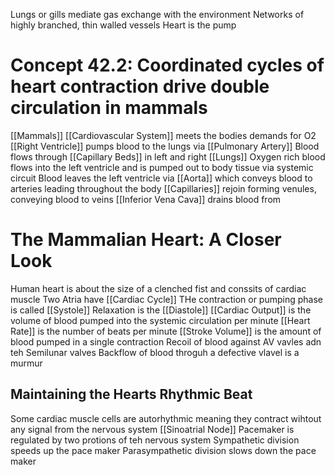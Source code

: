 Lungs or gills mediate gas exchange with the environment
Networks of highly branched, thin walled vessels
Heart is the pump

# Concept 42.2: Coordinated cycles of heart contraction drive double circulation in mammals

[[Mammals]] [[Cardiovascular System]] meets the bodies demands for O2
[[Right Ventricle]] pumps blood to the lungs via [[Pulmonary Artery]]
Blood flows through [[Capillary Beds]] in left and right [[Lungs]]
Oxygen rich blood flows into the left ventricle and is pumped out to body tissue via systemic circuit
Blood leaves the left ventricle via [[Aorta]] which conveys blood to arteries leading throughout the body
[[Capillaries]] rejoin forming venules, conveying blood to veins
[[Inferior Vena Cava]] drains blood from 

# The Mammalian Heart: A Closer Look

Human heart is about the size of a clenched fist and conssits of cardiac muscle
Two Atria have
[[Cardiac Cycle]]
THe contraction or pumping phase is called [[Systole]] 
Relaxation is the [[Diastole]]
[[Cardiac Output]] is the volume of blood pumped into the systemic circulation per minute
[[Heart Rate]] is the number of beats per minute
[[Stroke Volume]] is the amount of blood pumped in a single contraction
Recoil of blood against AV vavles adn teh Semilunar valves
Backflow of blood throguh a defective vlavel is a murmur

## Maintaining the Hearts Rhythmic Beat

Some cardiac muscle cells are autorhythmic meaning they contract wihtout any signal from the nervous system
[[Sinoatrial Node]]
Pacemaker is regulated by two protions of teh nervous system
Sympathetic division speeds up the pace maker
Parasympathetic division slows down the pace maker
